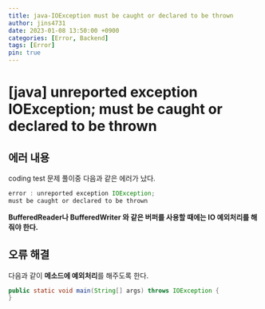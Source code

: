 ```yaml
---
title: java-IOException must be caught or declared to be thrown
author: jins4731
date: 2023-01-08 13:50:00 +0900
categories: [Error, Backend]
tags: [Error]
pin: true
---
```


# [java] unreported exception IOException; must be caught or declared to be thrown

## 에러 내용

coding test 문제 풀이중 다음과 같은 에러가 났다.

```java
error : unreported exception IOException;
must be caught or declared to be thrown
```

**BufferedReader나 BufferedWriter 와 같은 버퍼를 사용할 때에는 IO 예외처리를 해줘야 한다.**

## 오류 해결

다음과 같이 **메소드에 예외처리**를 해주도록 한다.

```java
public static void main(String[] args) throws IOException {
}
```
